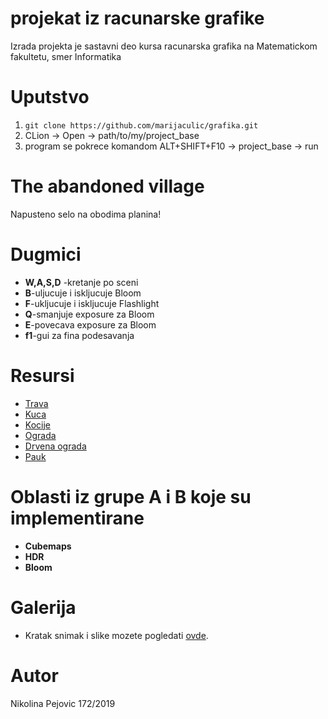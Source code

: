 # projekat iz racunarske grafike
Izrada projekta je sastavni deo kursa racunarska grafika na Matematickom fakultetu, smer Informatika
# Uputstvo
1. `git clone https://github.com/marijaculic/grafika.git`
2. CLion -> Open -> path/to/my/project_base
3. program se pokrece komandom ALT+SHIFT+F10 -> project_base -> run

# The abandoned village

Napusteno selo na obodima planina!

# Dugmici

* **W,A,S,D** -kretanje po sceni
* **B**-uljucuje i iskljucuje Bloom
* **F**-ukljucuje i iskljucuje Flashlight
* **Q**-smanjuje exposure za Bloom
* **E**-povecava exposure za Bloom
* **f1**-gui za fina podesavanja

# Resursi

* [Trava](https://free3d.com/3d-model/-rectangular-grass-patch--205749.html)
* [Kuca](https://free3d.com/3d-model/old-farm-house-91130.html)
* [Kocije](https://free3d.com/3d-model/horse-and-carriage-v1--785417.html)
* [Ograda](https://free3d.com/3d-model/wrought-iron-fence-with-brick-v1--624728.html)
* [Drvena ograda](https://free3d.com/3d-model/gothic-wood-picket-fence-panel-v1--524415.html)
* [Pauk](https://free3d.com/3d-model/bumblebee--306773.html)




# Oblasti iz grupe A i B koje su implementirane

* **Cubemaps**
* **HDR**
* **Bloom**

# Galerija

* Kratak snimak i slike mozete pogledati [ovde](https://drive.google.com/drive/folders/1Gq1oKnN_Cy1dTtZlD40ED_rWRrXPknNY?usp=sharing).

# Autor

Nikolina Pejovic
172/2019

